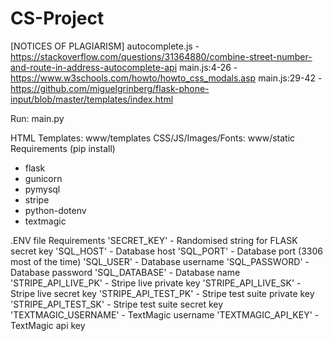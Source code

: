 # CS-Project

[NOTICES OF PLAGIARISM]
autocomplete.js - https://stackoverflow.com/questions/31364880/combine-street-number-and-route-in-address-autocomplete-api
main.js:4-26 - https://www.w3schools.com/howto/howto_css_modals.asp
main.js:29-42 - https://github.com/miguelgrinberg/flask-phone-input/blob/master/templates/index.html

Run: main.py

HTML Templates: www/templates
CSS/JS/Images/Fonts: www/static
Requirements (pip install)
- flask
- gunicorn
- pymysql
- stripe
- python-dotenv
- textmagic

.ENV file Requirements
'SECRET_KEY' - Randomised string for FLASK secret key
'SQL_HOST' - Database host
'SQL_PORT' - Database port (3306 most of the time)
'SQL_USER' - Database username
'SQL_PASSWORD' - Database password
'SQL_DATABASE' - Database name
'STRIPE_API_LIVE_PK' - Stripe live private key
'STRIPE_API_LIVE_SK' - Stripe live secret key
'STRIPE_API_TEST_PK' - Stripe test suite private key
'STRIPE_API_TEST_SK' - Stripe test suite secret key
'TEXTMAGIC_USERNAME' - TextMagic username
'TEXTMAGIC_API_KEY' - TextMagic api key
